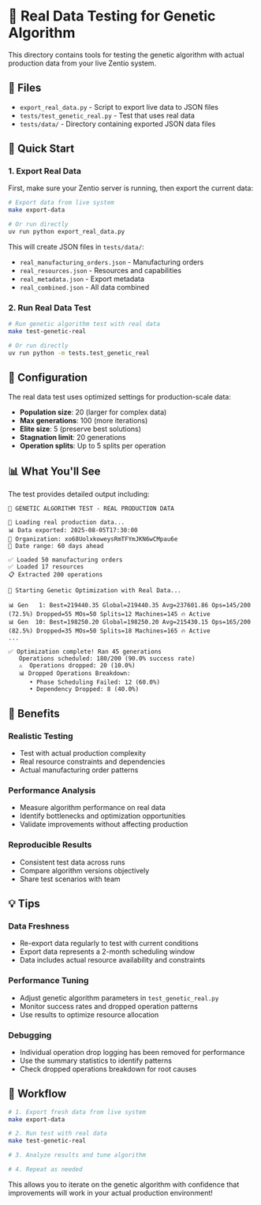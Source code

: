 # 🧬 Real Data Testing for Genetic Algorithm

This directory contains tools for testing the genetic algorithm with actual production data from your live Zentio system.

## 📁 Files

- `export_real_data.py` - Script to export live data to JSON files
- `tests/test_genetic_real.py` - Test that uses real data
- `tests/data/` - Directory containing exported JSON data files

## 🚀 Quick Start

### 1. Export Real Data

First, make sure your Zentio server is running, then export the current data:

```bash
# Export data from live system
make export-data

# Or run directly
uv run python export_real_data.py
```

This will create JSON files in `tests/data/`:

- `real_manufacturing_orders.json` - Manufacturing orders
- `real_resources.json` - Resources and capabilities
- `real_metadata.json` - Export metadata
- `real_combined.json` - All data combined

### 2. Run Real Data Test

```bash
# Run genetic algorithm test with real data
make test-genetic-real

# Or run directly
uv run python -m tests.test_genetic_real
```

## 🔧 Configuration

The real data test uses optimized settings for production-scale data:

- **Population size**: 20 (larger for complex data)
- **Max generations**: 100 (more iterations)
- **Elite size**: 5 (preserve best solutions)
- **Stagnation limit**: 20 generations
- **Operation splits**: Up to 5 splits per operation

## 📊 What You'll See

The test provides detailed output including:

```
🧬 GENETIC ALGORITHM TEST - REAL PRODUCTION DATA

📁 Loading real production data...
📊 Data exported: 2025-08-05T17:30:00
🏢 Organization: xo68UolxkoweysRmTFYmJKN6wCMpau6e
📅 Date range: 60 days ahead

✅ Loaded 50 manufacturing orders
✅ Loaded 17 resources
📋 Extracted 200 operations

🚀 Starting Genetic Optimization with Real Data...

📊 Gen   1: Best=219440.35 Global=219440.35 Avg=237601.86 Ops=145/200 (72.5%) Dropped=55 MOs=50 Splits=12 Machines=145 🔥 Active
📊 Gen  10: Best=198250.20 Global=198250.20 Avg=215430.15 Ops=165/200 (82.5%) Dropped=35 MOs=50 Splits=18 Machines=165 🔥 Active
...

✅ Optimization complete! Ran 45 generations
   Operations scheduled: 180/200 (90.0% success rate)
   ⚠️  Operations dropped: 20 (10.0%)
   📊 Dropped Operations Breakdown:
      • Phase Scheduling Failed: 12 (60.0%)
      • Dependency Dropped: 8 (40.0%)
```

## 🎯 Benefits

### Realistic Testing

- Test with actual production complexity
- Real resource constraints and dependencies
- Actual manufacturing order patterns

### Performance Analysis

- Measure algorithm performance on real data
- Identify bottlenecks and optimization opportunities
- Validate improvements without affecting production

### Reproducible Results

- Consistent test data across runs
- Compare algorithm versions objectively
- Share test scenarios with team

## 💡 Tips

### Data Freshness

- Re-export data regularly to test with current conditions
- Export data represents a 2-month scheduling window
- Data includes actual resource availability and constraints

### Performance Tuning

- Adjust genetic algorithm parameters in `test_genetic_real.py`
- Monitor success rates and dropped operation patterns
- Use results to optimize resource allocation

### Debugging

- Individual operation drop logging has been removed for performance
- Use the summary statistics to identify patterns
- Check dropped operations breakdown for root causes

## 🔄 Workflow

```bash
# 1. Export fresh data from live system
make export-data

# 2. Run test with real data
make test-genetic-real

# 3. Analyze results and tune algorithm

# 4. Repeat as needed
```

This allows you to iterate on the genetic algorithm with confidence that improvements will work in your actual production environment!
